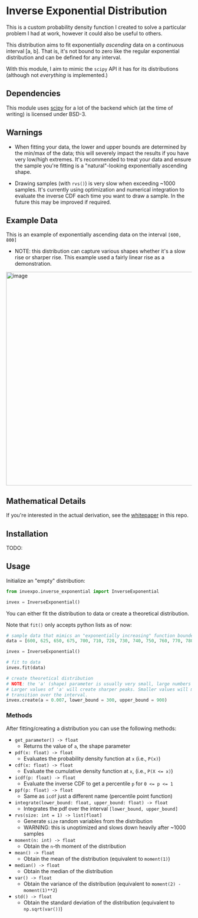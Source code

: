 # Inverse Exponential Distribution
This is a custom probability density function I created to solve a particular problem I had at work, however it could also be useful to others.

This distribution aims to fit exponentially *ascending* data on a continuous interval [a, b]. That is, it's not bound to zero like the regular exponential distribution and can be defined for any interval.

With this module, I aim to mimic the `scipy` API it has for its distributions (although not *everything* is implemented.)

## Dependencies
This module uses [scipy](https://github.com/scipy/scipy/blob/main/LICENSE.txt) for a lot of the backend which (at the time of writing) is licensed under BSD-3.

## Warnings
* When fitting your data, the lower and upper bounds are determined by the min/max of the data; this will severely impact the results if you have very low/high extremes. It's recommended to treat your data and ensure the sample you're fitting is a "natural"-looking exponentially ascending shape.

* Drawing samples (with `rvs()`) is very slow when exceeding ~1000 samples. It's currently using optimization and numerical integration to evaluate the inverse CDF each time you want to draw a sample. In the future this may be improved if required.

## Example Data
This is an example of exponentially ascending data on the interval `[600, 800]`

* NOTE: this distribution can capture various shapes whether it's a slow rise or sharper rise. This example used a fairly linear rise as a demonstration.

<img width="580" alt="image" src="https://github.com/Kiyoshika/inverse-exponential/assets/49159969/e3b89740-747c-4ccb-8b63-b3c21313da18">

## Mathematical Details
If you're interested in the actual derivation, see the [whitepaper](whitepaper.pdf) in this repo.

## Installation
TODO:

## Usage
Initialize an "empty" distribution:
```python
from invexpo.inverse_exponential import InverseExponential

invex = InverseExponential()
```

You can either fit the distribution to data or create a theoretical distribution.

Note that `fit()` only accepts python lists as of now:
```python
# sample data that mimics an "exponentially increasing" function bounded by [600, 800]
data = [600, 625, 650, 675, 700, 710, 720, 730, 740, 750, 760, 770, 780, 790, 800]

invex = InverseExponential()

# fit to data
invex.fit(data)

# create theoretical distribution
# NOTE: the 'a' (shape) parameter is usually very small, large numbers can cause overflows.
# Larger values of 'a' will create sharper peaks. Smaller values will more smoothly
# transition over the interval.
invex.create(a = 0.007, lower_bound = 300, upper_bound = 900)
```

### Methods
After fitting/creating a distribution you can use the following methods:

* `get_parameter() -> float`
  * Returns the value of `a`, the shape parameter
* `pdf(x: float) -> float`
  * Evaluates the probability density function at `x` (i.e., `P(x)`)
* `cdf(x: float) -> float`
  * Evaluate the cumulative density function at `x`, (i.e., `P(X <= x)`)
* `icdf(p: float) -> float`
  * Evaluate the inverse CDF to get a percentile `p` for `0 <= p <= 1`
* `ppf(p: float) -> float`
  * Same as `icdf` just a different name (percentile point function)
* `integrate(lower_bound: float, upper_bound: float) -> float`
  * Integrates the pdf over the interval `[lower_bound, upper_bound]`
* `rvs(size: int = 1) -> list[float]`
  * Generate `size` random variables from the distribution
  * WARNING: this is unoptimized and slows down heavily after ~1000 samples
* `moment(n: int) -> float`
  * Obtain the `n`-th moment of the distribution
* `mean() -> float`
  * Obtain the mean of the distribution (equivalent to `moment(1)`)
* `median() -> float`
  * Obtain the median of the distribution
* `var() -> float`
  * Obtain the variance of the distribution (equivalent to `moment(2) - moment(1)**2`)
* `std() -> float`
  * Obtain the standard deviation of the distribution (equivalent to `np.sqrt(var())`)
